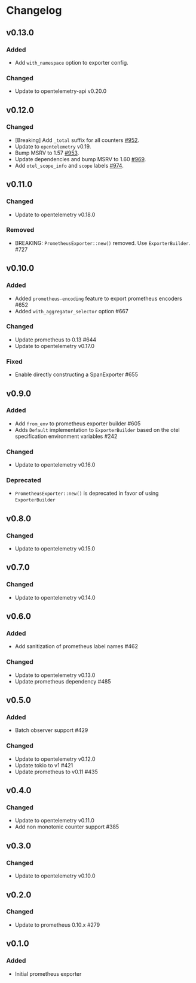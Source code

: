 # Changelog

## v0.13.0

### Added

- Add `with_namespace` option to exporter config.

### Changed

- Update to opentelemetry-api v0.20.0

## v0.12.0

### Changed
- [Breaking] Add `_total` suffix for all counters [#952](https://github.com/open-telemetry/opentelemetry-rust/pull/952).
- Update to `opentelemetry` v0.19.
- Bump MSRV to 1.57 [#953](https://github.com/open-telemetry/opentelemetry-rust/pull/953).
- Update dependencies and bump MSRV to 1.60 [#969](https://github.com/open-telemetry/opentelemetry-rust/pull/969).
- Add `otel_scope_info` and `scope` labels [#974](https://github.com/open-telemetry/opentelemetry-rust/pull/974).

## v0.11.0

### Changed

- Update to opentelemetry v0.18.0

### Removed

- BREAKING: `PrometheusExporter::new()` removed. Use `ExporterBuilder`. #727

## v0.10.0

### Added

- Added `prometheus-encoding` feature to export prometheus encoders #652
- Added `with_aggregator_selector` option #667

### Changed

- Update prometheus to 0.13 #644
- Update to opentelemetry v0.17.0

### Fixed

- Enable directly constructing a SpanExporter #655

## v0.9.0

### Added

- Add `from_env` to prometheus exporter builder #605
- Adds `Default` implementation to `ExporterBuilder` based on the otel specification environment variables #242

### Changed

- Update to opentelemetry v0.16.0

### Deprecated

- `PrometheusExporter::new()` is deprecated in favor of using `ExporterBuilder`

## v0.8.0

### Changed

- Update to opentelemetry v0.15.0

## v0.7.0

### Changed

- Update to opentelemetry v0.14.0

## v0.6.0

### Added

- Add sanitization of prometheus label names #462

### Changed

- Update to opentelemetry v0.13.0
- Update prometheus dependency #485

## v0.5.0

### Added

- Batch observer support #429

### Changed

- Update to opentelemetry v0.12.0
- Update tokio to v1 #421
- Update prometheus to v0.11 #435

## v0.4.0

### Changed

- Update to opentelemetry v0.11.0
- Add non monotonic counter support #385

## v0.3.0

### Changed

- Update to opentelemetry v0.10.0

## v0.2.0

### Changed

- Update to prometheus 0.10.x #279

## v0.1.0

### Added

- Initial prometheus exporter
